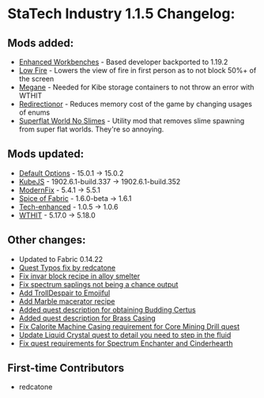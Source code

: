 # StaTech Industry 1.1.5 Changelog:

## Mods added:
- [Enhanced Workbenches](https://www.curseforge.com/minecraft/mc-mods/enhanced-workbenches) - Based developer backported to 1.19.2
- [Low Fire](https://www.curseforge.com/minecraft/mc-mods/low-fire) - Lowers the view of fire in first person as to not block 50%+ of the screen
- [Megane](https://www.curseforge.com/minecraft/mc-mods/megane) - Needed for Kibe storage containers to not throw an error with WTHIT
- [Redirectionor](https://www.curseforge.com/minecraft/mc-mods/redirectionor) - Reduces memory cost of the game by changing usages of enums
- [Superflat World No Slimes](https://www.curseforge.com/minecraft/mc-mods/superflat-world-no-slimes) - Utility mod that removes slime spawning from super flat worlds. They're so annoying.

## Mods updated:
- [Default Options](https://www.curseforge.com/minecraft/mc-mods/default-options-fabric) - 15.0.1 -> 15.0.2
- [KubeJS](https://www.curseforge.com/minecraft/mc-mods/kubejs) - 1902.6.1-build.337 -> 1902.6.1-build.352
- [ModernFix](https://www.curseforge.com/minecraft/mc-mods/modernfix) - 5.4.1 -> 5.5.1
- [Spice of Fabric](https://www.curseforge.com/minecraft/mc-mods/spice-of-fabric) - 1.6.0-beta -> 1.6.1
- [Tech-enhanced](https://www.curseforge.com/minecraft/mc-mods/tech-enhanced) - 1.0.5 -> 1.0.6
- [WTHIT](https://www.curseforge.com/minecraft/mc-mods/wthit) - 5.17.0 -> 5.18.0

## Other changes:
- Updated to Fabric 0.14.22
- [Quest Typos fix by redcatone](https://github.com/TheStaticVoid/StaTech-Industry/pull/342)
- [Fix invar block recipe in alloy smelter](https://github.com/TheStaticVoid/StaTech-Industry/issues/337)
- [Fix spectrum saplings not being a chance output](https://github.com/TheStaticVoid/StaTech-Industry/issues/340)
- [Add TrollDespair to Emojiful](https://github.com/TheStaticVoid/StaTech-Industry/issues/347)
- [Add Marble macerator recipe](https://github.com/TheStaticVoid/StaTech-Industry/issues/344)
- [Added quest description for obtaining Budding Certus](https://github.com/TheStaticVoid/StaTech-Industry/issues/336)
- [Added quest description for Brass Casing](https://github.com/TheStaticVoid/StaTech-Industry/issues/338)
- [Fix Calorite Machine Casing requirement for Core Mining Drill quest](https://github.com/TheStaticVoid/StaTech-Industry/issues/339)
- [Update Liquid Crystal quest to detail you need to step in the fluid](https://github.com/TheStaticVoid/StaTech-Industry/issues/343)
- [Fix quest requirements for Spectrum Enchanter and Cinderhearth](https://github.com/TheStaticVoid/StaTech-Industry/issues/345)

## First-time Contributors
- redcatone